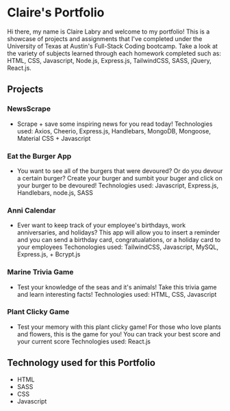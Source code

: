 # Claire's Portfolio

Hi there, my name is Claire Labry and welcome to my portfolio! This is a showcase of projects and assignments that I've completed under the University of Texas at Austin's Full-Stack Coding bootcamp. Take a look at the variety of subjects learned through each homework completed such as: HTML, CSS, Javascript, Node.js, Express.js, TailwindCSS, SASS, jQuery, React.js.

## Projects

### NewsScrape

- Scrape + save some inspiring news for you read today! Technologies used: Axios, Cheerio, Express.js, Handlebars, MongoDB, Mongoose, Material CSS + Javascript

### Eat the Burger App

- You want to see all of the burgers that were devoured? Or do you devour a certain burger? Create your burger and sumbit your buger and click on your burger to be devoured! Technologies used: Javascript, Express.js, Handlebars, node.js, SASS

### Anni Calendar

- Ever want to keep track of your employee's birthdays, work anniversaries, and holidays? This app will allow you to insert a reminder and you can send a birthday card, congratualations, or a holiday card to your employees Techonologies used: TailwindCSS, Javascript, MySQL, Express.js, + Bcrypt.js

### Marine Trivia Game

- Test your knowledge of the seas and it's animals! Take this trivia game and learn interesting facts! Technologies used: HTML, CSS, Javascript

### Plant Clicky Game

- Test your memory with this plant clicky game! For those who love plants and flowers, this is the game for you! You can track your best score and your current score Technologies used: React.js

## Technology used for this Portfolio

- HTML
- SASS
- CSS
- Javascript


